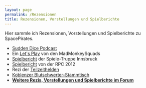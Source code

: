 ```yaml
---
layout: page
permalink: /Rezensionen
title: Rezensionen, Vorstellungen und Spielberichte
---
```




Hier sammle ich Rezensionen, Vorstellungen und Spielberichte zu SpacePirates.

- [Sudden Dice Podcast](https://suddendice.de/gmscreen/podcasts/space-pirates/)
- Ein [Let&#39;s Play](https://www.youtube.com/watch?v=HFTtuFiqlyE) von den MadMonkeySquads
- [Spielbericht](http://www.groops.at/spiele-truppe-ibk/reviews/ueber-treffen-rollenspiel-spacepirates-die-schatzsuche) der Spiele-Truppe Innsbruck
- [Spielbericht](http://tanelorn.net/.php/topic,74620.0.html) von der RPC 2012
- Rezi der [Teilzeithelden](http://www.teilzeithelden.de/2011/11/06/rezension-space-pirates)
- [Koblenzer Blutschwerter-Stammtisch](http://glgnfz.blogspot.com/2010/07/space-pirates-spielbericht-schatzjagd.html)
- **[Weitere Rezis, Vorstellungen und Spielberichte im Forum](https://www.tanelorn.net/index.php/board,368.0.html)**

